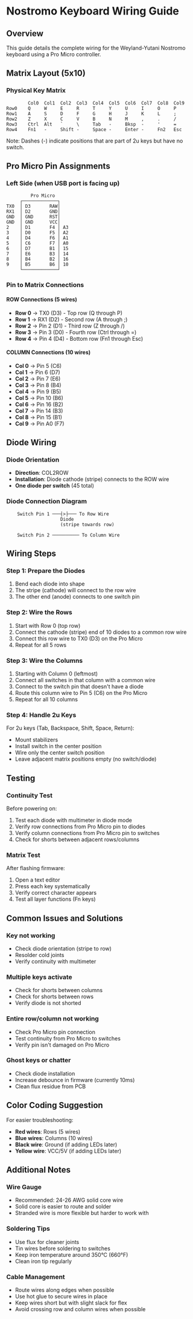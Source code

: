# Nostromo Keyboard Wiring Guide

## Overview
This guide details the complete wiring for the Weyland-Yutani Nostromo keyboard using a Pro Micro controller.

## Matrix Layout (5x10)

### Physical Key Matrix
```
        Col0  Col1  Col2  Col3  Col4  Col5  Col6  Col7  Col8  Col9
Row0    Q     W     E     R     T     Y     U     I     O     P
Row1    A     S     D     F     G     H     J     K     L     ;
Row2    Z     X     C     V     B     N     M     ,     .     /
Row3    Ctrl  Alt   `     \     Tab   -     Bksp  -     '     =
Row4    Fn1   -     Shift -     Space -     Enter -     Fn2   Esc
```

Note: Dashes (-) indicate positions that are part of 2u keys but have no switch.

## Pro Micro Pin Assignments

### Left Side (when USB port is facing up)
```
         Pro Micro
     ┌─────────────┐
TX0  │ D3       RAW│
RX1  │ D2       GND│
GND  │ GND      RST│
GND  │ GND      VCC│
2    │ D1       F4 │ A3
3    │ D0       F5 │ A2
4    │ D4       F6 │ A1
5    │ C6       F7 │ A0
6    │ D7       B1 │ 15
7    │ E6       B3 │ 14
8    │ B4       B2 │ 16
9    │ B5       B6 │ 10
     └─────────────┘
```

### Pin to Matrix Connections

#### ROW Connections (5 wires)
- **Row 0** → TX0 (D3) - Top row (Q through P)
- **Row 1** → RX1 (D2) - Second row (A through ;)
- **Row 2** → Pin 2 (D1) - Third row (Z through /)
- **Row 3** → Pin 3 (D0) - Fourth row (Ctrl through =)
- **Row 4** → Pin 4 (D4) - Bottom row (Fn1 through Esc)

#### COLUMN Connections (10 wires)
- **Col 0** → Pin 5 (C6)
- **Col 1** → Pin 6 (D7)
- **Col 2** → Pin 7 (E6)
- **Col 3** → Pin 8 (B4)
- **Col 4** → Pin 9 (B5)
- **Col 5** → Pin 10 (B6)
- **Col 6** → Pin 16 (B2)
- **Col 7** → Pin 14 (B3)
- **Col 8** → Pin 15 (B1)
- **Col 9** → Pin A0 (F7)

## Diode Wiring

### Diode Orientation
- **Direction**: COL2ROW
- **Installation**: Diode cathode (stripe) connects to the ROW wire
- **One diode per switch** (45 total)

### Diode Connection Diagram
```
    Switch Pin 1 ───┤>├─── To Row Wire
                    Diode
                    (stripe towards row)
    
    Switch Pin 2 ────────── To Column Wire
```

## Wiring Steps

### Step 1: Prepare the Diodes
1. Bend each diode into shape
2. The stripe (cathode) will connect to the row wire
3. The other end (anode) connects to one switch pin

### Step 2: Wire the Rows
1. Start with Row 0 (top row)
2. Connect the cathode (stripe) end of 10 diodes to a common row wire
3. Connect this row wire to TX0 (D3) on the Pro Micro
4. Repeat for all 5 rows

### Step 3: Wire the Columns
1. Starting with Column 0 (leftmost)
2. Connect all switches in that column with a common wire
3. Connect to the switch pin that doesn't have a diode
4. Route this column wire to Pin 5 (C6) on the Pro Micro
5. Repeat for all 10 columns

### Step 4: Handle 2u Keys
For 2u keys (Tab, Backspace, Shift, Space, Return):
- Mount stabilizers
- Install switch in the center position
- Wire only the center switch position
- Leave adjacent matrix positions empty (no switch/diode)

## Testing

### Continuity Test
Before powering on:
1. Test each diode with multimeter in diode mode
2. Verify row connections from Pro Micro pin to diodes
3. Verify column connections from Pro Micro pin to switches
4. Check for shorts between adjacent rows/columns

### Matrix Test
After flashing firmware:
1. Open a text editor
2. Press each key systematically
3. Verify correct character appears
4. Test all layer functions (Fn keys)

## Common Issues and Solutions

### Key not working
- Check diode orientation (stripe to row)
- Resolder cold joints
- Verify continuity with multimeter

### Multiple keys activate
- Check for shorts between columns
- Check for shorts between rows
- Verify diode is not shorted

### Entire row/column not working
- Check Pro Micro pin connection
- Test continuity from Pro Micro to switches
- Verify pin isn't damaged on Pro Micro

### Ghost keys or chatter
- Check diode installation
- Increase debounce in firmware (currently 10ms)
- Clean flux residue from PCB

## Color Coding Suggestion
For easier troubleshooting:
- **Red wires**: Rows (5 wires)
- **Blue wires**: Columns (10 wires)  
- **Black wire**: Ground (if adding LEDs later)
- **Yellow wire**: VCC/5V (if adding LEDs later)

## Additional Notes

### Wire Gauge
- Recommended: 24-26 AWG solid core wire
- Solid core is easier to route and solder
- Stranded wire is more flexible but harder to work with

### Soldering Tips
- Use flux for cleaner joints
- Tin wires before soldering to switches
- Keep iron temperature around 350°C (660°F)
- Clean iron tip regularly

### Cable Management
- Route wires along edges when possible
- Use hot glue to secure wires in place
- Keep wires short but with slight slack for flex
- Avoid crossing row and column wires when possible